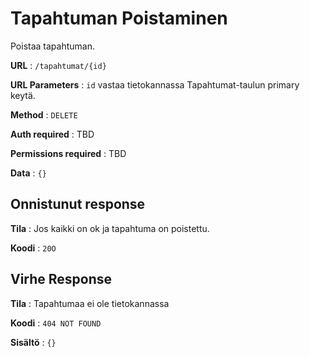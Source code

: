 # Tapahtuman Poistaminen

Poistaa tapahtuman.

**URL** : `/tapahtumat/{id}`

**URL Parameters** : `id` vastaa tietokannassa Tapahtumat-taulun primary keytä.

**Method** : `DELETE`

**Auth required** : TBD

**Permissions required** : TBD

**Data** : `{}`

## Onnistunut response

**Tila** : Jos kaikki on ok ja tapahtuma on poistettu.

**Koodi** : `20O`


## Virhe Response
**Tila** : Tapahtumaa ei ole tietokannassa

**Koodi** : `404 NOT FOUND`

**Sisältö** : `{}`





